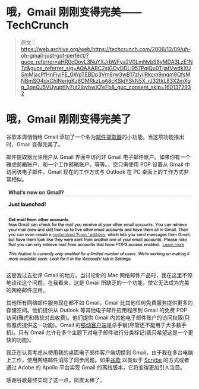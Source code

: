# 哦，Gmail 刚刚变得完美——TechCrunch

> 原文：<https://web.archive.org/web/https://techcrunch.com/2006/12/09/uh-oh-gmail-just-got-perfect/?guce_referrer=aHR0cDovL3NuYXJrbWFya2V0LmNvbS8yMDA3LzE1NTc&guce_referrer_sig=AQAAABC2sjGOyODLi957PqjQu0TijafVwdkXUSmMjacPfHnFiyiFE_GWpTEBDp3Vm8rw3wB17zlyiIRkcm9mqm9QfsMNBmSO4dxChINerjgKz8OMRkzLoA8cKSkjYSkN5X_rJ32tkL83X2mXgq_3qeQJ5VUyuptIIy7ut2ibyhwXZeFb&_guc_consent_skip=1601372932>

# 哦，Gmail 刚刚变得完美了

 [](https://web.archive.org/web/20200929094824/http://www.gmail.com/) 谷歌本周悄悄给 Gmail 添加了一个名为[邮件提取器](https://web.archive.org/web/20200929094824/http://mail.google.com/support/bin/answer.py?ctx=%67mail&hl=en&answer=21288)的小功能。当这项功能推出时，Gmail 变得完美了。

邮件提取器允许用户从 Gmail 界面中访问非 Gmail 电子邮件帐户。如果你有一个雅虎邮箱账户，和一个工作邮箱账户，等等。，您只需使用 POP 设置从 Gmail 中访问该电子邮件。Gmail 现在的工作方式与 Outlook 在 PC 桌面上的工作方式非常相似。

![](img/5daa72a44ccc4e745cd0402f9126139e.png)

这是我过去批评 Gmail 的地方。当讨论新的 Mac 网络邮件产品时，我在这里不停地谈论这个问题。在我看来，这是 Gmail 所缺乏的一个功能，使它无法成为完美的网络邮件应用。

其他所有网络邮件服务现在都不如 Gmail。Gmail 比其他任何免费服务提供更多的存储空间。他们提供从 Outlook 等其他电子邮件应用程序到 Gmail 的免费 POP 访问(雅虎和微软对此收费)。他们提供 Gmail 内其他电子邮件账户的访问权限(只有雅虎提供这一功能)。Gmail 的[移动客户端](https://web.archive.org/web/20200929094824/http://www.beta.techcrunch.com/2006/11/02/gmail-for-mobile-launches-today/)是杀手锏(尽管还不能用于大多数手机)。只有 Gmail 允许在多个主题下对电子邮件进行分类标记(我只希望这是一个更快的功能)。

我正在认真考虑从使用我的桌面电子邮件客户端切换到 Gmail。由于我在多台电脑上工作，使用网络邮件消除了同步问题。如果[谷歌](https://web.archive.org/web/20200929094824/https://crunchbase.com/organization/google) 以类似于 [Scrybe](https://web.archive.org/web/20200929094824/http://www.beta.techcrunch.com/2006/10/31/scrybe-syncing-calendar-has-launched-in-beta/) 的方式或者通过 Adobe 的 Apollo 平台实现 Gmail 的离线版本，它将变得更加引人注目。

感谢谷歌最终实现了这一点。简直太棒了。